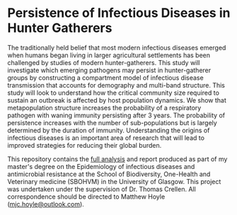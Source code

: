 # Persistence of Infectious Diseases in Hunter Gatherers

The traditionally held belief that most modern infectious diseases emerged when humans began living in larger agricultural settlements has been challenged by studies of modern hunter-gatherers. This study will investigate which emerging pathogens may persist in hunter-gatherer groups by constructing a compartment model of infectious disease transmission that accounts for demography and multi-band structure. This study will look to understand how the critical community size required to sustain an outbreak is affected by host population dynamics. We show that metapopulation structure increases the probability of a respiratory pathogen with waning immunity persisting after 3 years. The probability of persistence increases with the number of sub-populations but is largely determined by the duration of immunity. Understanding the origins of infectious diseases is an important area of research that will lead to improved strategies for reducing their global burden.

This repository contains the [full analysis](Condensed_report.nb.html) and report produced as part of my master's degree on the Epidemiology of infectious diseases and antimicrobial resistance at the School of Biodiversity, One-Health and Veterinary medicine (SBOHVM) in the University of Glasgow. This project was undertaken under the supervision of Dr. Thomas Crellen. All correspondence should be directed to Matthew Hoyle (<mjc.hoyle@outlook.com>).